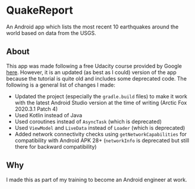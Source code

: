 # QuakeReport
An Android app which lists the most recent 10 earthquakes around the world based on data from the USGS.

## About

This app was made following a free Udacity course provided by Google [here](https://www.udacity.com/course/android-basics-networking--ud843). However, it is an updated (as best as I could) version of the app because the tutorial is quite old and includes some deprecated code. The following is a general list of changes I made:
- Updated the project (especially the `gradle.build` files) to make it work with the latest Android Studio version at the time of writing (Arctic Fox 2020.3.1 Patch 4)
- Used Kotlin instead of Java
- Used coroutines instead of `AsyncTask` (which is deprecated)
- Used `ViewModel` and `LiveData` instead of `Loader` (which is deprecated)
- Added network connectivity checks using `getNetworkCapabilities` for compatibility with Android APK 28+ (`networkInfo` is deprecated but still there for backward compatibility)

## Why

I made this as part of my training to become an Android engineer at work.
